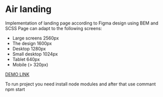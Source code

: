 # Air landing
Implementation of landing page according to Figma design using BEM and SCSS
Page can adapt to the following screens:
- Large screens 2560px
- The design 1600px
- Desktop 1280px
- Small desktop 1024px
- Tablet 640px
- Mobile (> 320px)

[DEMO LINK](https://katerinalex.github.io/Air-landing/)

To run project you need install node modules and after that use commant npm start
